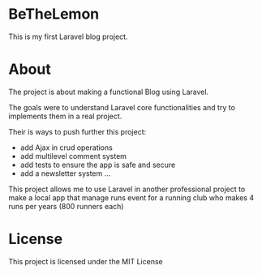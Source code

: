 # BeTheLemon

This is my first Laravel blog project.

# About

The project is about making a functional Blog using Laravel.

The goals were to understand Laravel core functionalities and try to implements them in a real project.

Their is ways to push further this project:

* add Ajax in crud operations
* add multilevel comment system
* add tests to ensure the app is safe and secure
* add a newsletter system
...

This project allows me to use Laravel in another professional project to make a local app that manage runs event for a running club who makes 4 runs per years (800 runners each)

# License

This project is licensed under the MIT License

